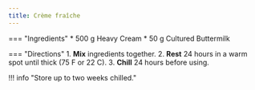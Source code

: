 ```yaml
---
title: Crème fraîche
---
```

=== "Ingredients"
    * 500 g Heavy Cream
    * 50 g Cultured Buttermilk

=== "Directions"
    1. **Mix** ingredients together.
    2. **Rest** 24 hours in a warm spot until thick (75 F or 22 C).
    3. **Chill** 24 hours before using.

!!! info "Store up to two weeks chilled."

[^1]:
    Mitzewich, John. ["Homemade Crème Fraiche – Nobody's Ever Made it Just Once."](https://foodwishes.blogspot.com/2011/03/homemade-creme-fraiche-nobodys-ever.html) *Food Wishes.* 25 March 2011. Accessed December 2020.
